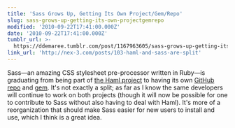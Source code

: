 ```yaml
---
title: 'Sass Grows Up, Getting Its Own Project/Gem/Repo'
slug: sass-grows-up-getting-its-own-projectgemrepo
modified: '2010-09-22T17:41:00.000Z'
date: '2010-09-22T17:41:00.000Z'
tumblr_url: >-
  https://ddemaree.tumblr.com/post/1167963605/sass-grows-up-getting-its-own-projectgemrepo
link_url: 'http://nex-3.com/posts/103-haml-and-sass-are-split'
---
```

Sass—an amazing CSS stylesheet pre-processor written in Ruby—is graduating from being part of [the Haml project](http://github.com/nex3/haml) to having its own [GitHub repo](http://github.com/nex3/sass) and [gem](http://rubygems.org/gems/sass). It's not exactly a split; as far as I know the same developers will continue to work on both projects (though it will now be possible for one to contribute to Sass without also having to deal with Haml). It's more of a reorganization that should make Sass easier for new users to install and use, which I think is a great idea.
